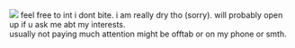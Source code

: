 <img src="https://media1.tenor.com/m/Dio241d3tgYAAAAC/burner-object-show-osc.gif">
feel free to int i dont bite. i am really dry tho (sorry). will probably open up if u ask me abt my interests.
<br>usually not paying much attention might be offtab or on my phone or smth.
